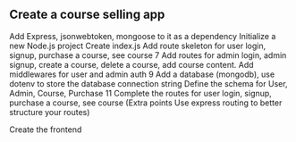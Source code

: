 ## Create a course selling app
Add Express, jsonwebtoken, mongoose to it as a dependency
Initialize a new Node.js project
Create index.js
Add route skeleton for user login, signup, purchase a course, see course
7
Add routes for admin login, admin signup, create a course, delete a course, add course content.
Add middlewares for user and admin auth
9
Add a database (mongodb), use dotenv to store the database connection string
Define the schema for User, Admin, Course, Purchase
11
Complete the routes for user login, signup, purchase a course, see course (Extra points Use express routing to better structure your routes)

Create the frontend


